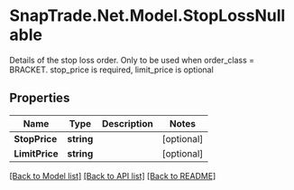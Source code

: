 # SnapTrade.Net.Model.StopLossNullable
Details of the stop loss order. Only to be used when order_class = BRACKET. stop_price is required, limit_price is optional

## Properties

Name | Type | Description | Notes
------------ | ------------- | ------------- | -------------
**StopPrice** | **string** |  | [optional] 
**LimitPrice** | **string** |  | [optional] 

[[Back to Model list]](../README.md#documentation-for-models) [[Back to API list]](../README.md#documentation-for-api-endpoints) [[Back to README]](../README.md)

